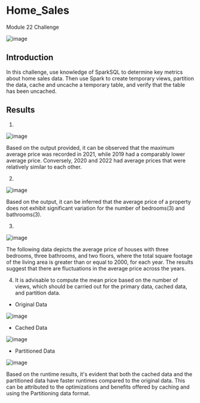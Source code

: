 # Home_Sales
Module 22 Challenge

![image](https://github.com/lakigit/Home_Sales/assets/138610916/80d1598e-4aae-42e6-b25f-74c37f5200cb)

## Introduction
In this challenge, use knowledge of SparkSQL to determine key metrics about home sales data. Then use Spark to create temporary views, partition the data, cache and uncache a temporary table, and verify that the table has been uncached.

## Results
01.
![image](https://github.com/lakigit/Home_Sales/assets/138610916/0efc7ceb-1c62-435b-99ed-6389d3b16031)

Based on the output provided, it can be observed that the maximum average price was recorded in 2021, while 2019 had a comparably lower average price. Conversely, 2020 and 2022 had average prices that were relatively similar to each other. 

02. 
![image](https://github.com/lakigit/Home_Sales/assets/138610916/daa640e8-3c92-4443-9d1b-61d9a3b68e24)

Based on the output, it can be inferred that the average price of a property does not exhibit significant variation for the number of bedrooms(3) and bathrooms(3).

03.
![image](https://github.com/lakigit/Home_Sales/assets/138610916/0d427343-fed0-4341-bfb7-b429f60e7ae0)

The following data depicts the average price of houses with three bedrooms, three bathrooms, and two floors, where the total square footage of the living area is greater than or equal to 2000, for each year. The results suggest that there are fluctuations in the average price across the years. 

04. It is advisable to compute the mean price based on the number of views, which should be carried out for the primary data, cached data, and partition data.
   
- Original Data
    
![image](https://github.com/lakigit/Home_Sales/assets/138610916/f51879e4-f5f3-41e3-8d1a-7f1280ea6e34)

- Cached Data

![image](https://github.com/lakigit/Home_Sales/assets/138610916/368f37ad-f252-4e96-8949-5a54ad9ecd51)

- Partitioned Data

![image](https://github.com/lakigit/Home_Sales/assets/138610916/a587931e-3930-4dd1-9316-8d8b7a44ab8b)

Based on the runtime results, it's evident that both the cached data and the partitioned data have faster runtimes compared to the original data. This can be attributed to the optimizations and benefits offered by caching and using the Partitioning data format.
